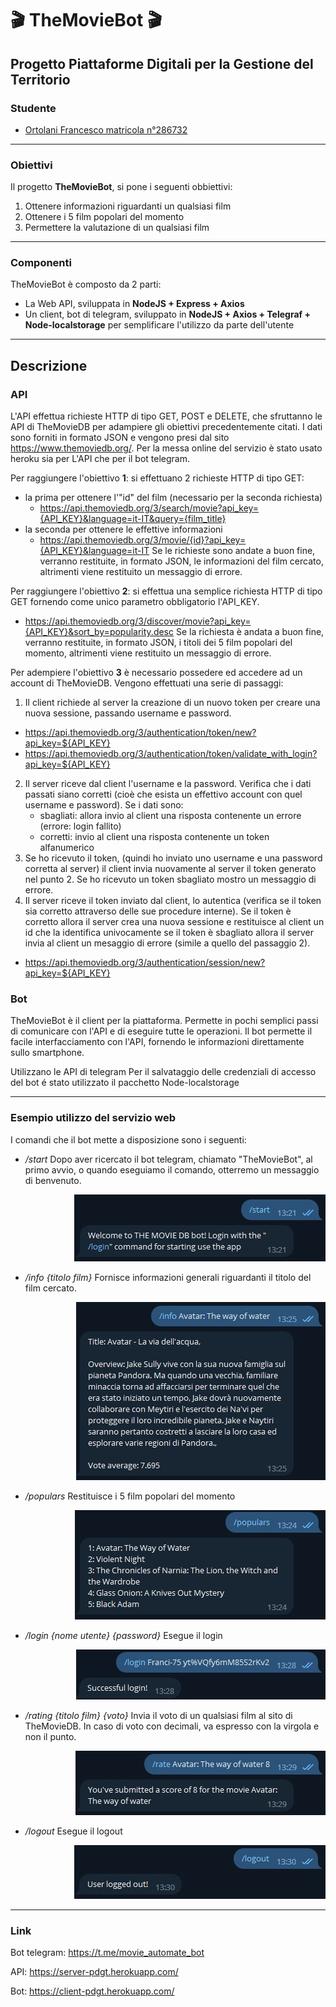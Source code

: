 # 🎬 TheMovieBot 🎬 #

## Progetto Piattaforme Digitali per la Gestione del Territorio ##

### Studente ###
 * [Ortolani Francesco matricola n°286732](https://github.com/Franci-75)

------------------------------------------------------------------------

### Obiettivi ###
Il progetto **TheMovieBot**, si pone i seguenti obbiettivi:
1. Ottenere informazioni riguardanti un qualsiasi film
2. Ottenere i 5 film popolari del momento
3. Permettere la valutazione di un qualsiasi film

------------------------------------------------------------------------

### Componenti ###
TheMovieBot è composto da 2 parti:
- La Web API, sviluppata in **NodeJS + Express + Axios**
- Un client, bot di telegram, sviluppato in **NodeJS + Axios + Telegraf + Node-localstorage** per semplificare l'utilizzo da parte dell'utente

------------------------------------------------------------------------

## Descrizione ##

### API ###
L'API effettua richieste HTTP di tipo GET, POST e DELETE, che sfruttanno le API di TheMovieDB per adampiere gli obiettivi precedentemente citati. I dati sono forniti in formato JSON e vengono presi dal sito https://www.themoviedb.org/. 
Per la messa online del servizio è stato usato heroku sia per L'API che per il bot telegram.

Per raggiungere l'obiettivo **1**: si effettuano 2 richieste HTTP di tipo GET:
+ la prima per ottenere l'"id" del film (necessario per la seconda richiesta)
    - https://api.themoviedb.org/3/search/movie?api_key={API_KEY}&language=it-IT&query={film_title}
+ la seconda per ottenere le effettive informazioni
    - https://api.themoviedb.org/3/movie/{id}?api_key={API_KEY}&language=it-IT
Se le richieste sono andate a buon fine, verranno restituite, in formato JSON, le informazioni del film cercato, altrimenti viene restituito un messaggio di errore.

Per raggiungere l'obiettivo **2**: si effettua una semplice richiesta HTTP di tipo GET fornendo come unico parametro obbligatorio l'API_KEY.
- https://api.themoviedb.org/3/discover/movie?api_key={API_KEY}&sort_by=popularity.desc
Se la richiesta è andata a buon fine, verranno restituite, in formato JSON, i titoli dei 5 film popolari del momento, altrimenti viene restituito un messaggio di errore.

Per adempiere l'obiettivo **3** è necessario possedere ed accedere ad un account di TheMovieDB.
Vengono effettuati una serie di passaggi:
1. Il client richiede al server la creazione di un nuovo token per creare una nuova sessione, passando username e password.
- https://api.themoviedb.org/3/authentication/token/new?api_key=${API_KEY}
- https://api.themoviedb.org/3/authentication/token/validate_with_login?api_key=${API_KEY}
2. Il server riceve dal client l'username e la password. Verifica che i dati passati siano corretti (cioè che esista un effettivo account con quel username e password). Se i dati sono:
    - sbagliati: allora invio al client una risposta contenente un errore (errore: login fallito)
    - corretti: invio al client una risposta contenente un token alfanumerico
3. Se ho ricevuto il token, (quindi ho inviato uno username e una password corretta al server) il client invia nuovamente al server il token generato nel punto 2. Se ho ricevuto un token sbagliato mostro un messaggio di errore.
4. Il server riceve il token inviato dal client, lo autentica (verifica se il token sia corretto attraverso delle sue procedure interne). Se il token è corretto allora il server crea una nuova sessione e restituisce al client un id che la identifica univocamente se il token è sbagliato allora il server invia al client un mesaggio di errore (simile a quello del passaggio 2).
- https://api.themoviedb.org/3/authentication/session/new?api_key=${API_KEY}


### Bot ###

TheMovieBot è il client per la piattaforma. Permette in pochi semplici passi di comunicare con l'API e di eseguire tutte le operazioni.
Il bot permette il facile interfacciamento con l'API, fornendo le informazioni direttamente sullo smartphone.

Utilizzano le API di telegram
Per il salvataggio delle credenziali di accesso del bot é stato utilizzato il pacchetto Node-localstorage




------------------------------------------------------------------------

### Esempio utilizzo del servizio web ###

I comandi che il bot mette a disposizione sono i seguenti:
- */start*
    Dopo aver ricercato il bot telegram, chiamato "TheMovieBot", al primo avvio, o quando eseguiamo il comando, otterremo un messaggio di benvenuto.
<div align="right"><img src='img/start.jpg' ></div>

- */info {titolo film}*
Fornisce informazioni generali riguardanti il titolo del film cercato.
<div align="right"><img src='img/info.jpg' ></div>

- */populars*
Restituisce i 5 film popolari del momento
<div align="right"><img src='img/populars.jpg' ></div>

- */login {nome utente} {password}*
Esegue il login
<div align="right"><img src='img/login.jpg' ></div>

- */rating {titolo film} {voto}*
Invia il voto di un qualsiasi film al sito di TheMovieDB. 
In caso di voto con decimali, va espresso con la virgola e non il punto.
<div align="right"><img src='img/rating.jpg' ></div>

- */logout* 
Esegue il logout
<div align="right"><img src='img/logout.jpg' ></div>

------------------------------------------------------------------------

### Link ###

Bot telegram: https://t.me/movie_automate_bot

API:          https://server-pdgt.herokuapp.com/

Bot:          https://client-pdgt.herokuapp.com/
